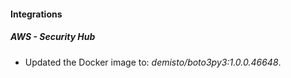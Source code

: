#### Integrations
##### AWS - Security Hub
- Updated the Docker image to: *demisto/boto3py3:1.0.0.46648*.
